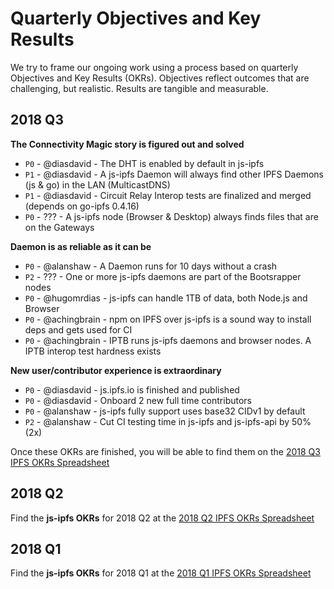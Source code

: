 # Quarterly Objectives and Key Results

We try to frame our ongoing work using a process based on quarterly Objectives and Key Results (OKRs). Objectives reflect outcomes that are challenging, but realistic. Results are tangible and measurable.

## 2018 Q3

**The Connectivity Magic story is figured out and solved**

- `P0` - @diasdavid -     The DHT is enabled by default in js-ipfs
- `P1` - @diasdavid -     A js-ipfs Daemon will always find other IPFS Daemons (js & go) in the LAN (MulticastDNS)
- `P1` - @diasdavid -     Circuit Relay Interop tests are finalized and merged (depends on go-ipfs 0.4.16)
- `P0` - ???        -     A js-ipfs node (Browser & Desktop) always finds files that are on the Gateways

**Daemon is as reliable as it can be**

- `P0` - @alanshaw -      A Daemon runs for 10 days without a crash 
- `P2` - ??? -            One or more js-ipfs daemons are part of the Bootsrapper nodes 
- `P0` - @hugomrdias -    js-ipfs can handle 1TB of data, both Node.js and Browser
- `P0` - @achingbrain -   npm on IPFS over js-ipfs is a sound way to install deps and gets used for CI
- `P0` - @achingbrain -   IPTB runs js-ipfs daemons and browser nodes. A IPTB interop test hardness exists

**New user/contributor experience is extraordinary**

- `P0` - @diasdavid -     js.ipfs.io is finished and published 
- `P0` - @diasdavid -     Onboard 2 new full time contributors 
- `P0` - @alanshaw  -     js-ipfs fully support uses base32 CIDv1 by default
- `P2` - @alanshaw  -     Cut CI testing time in js-ipfs and js-ipfs-api by 50% (2x) 

Once these OKRs are finished, you will be able to find them on the [2018 Q3 IPFS OKRs Spreadsheet](https://docs.google.com/spreadsheets/d/19vjigg4locq4fO6JXyobS2yTx-k-fSzlFM5ngZDPDbQ/edit#gid=274358435)

## 2018 Q2

Find the **js-ipfs OKRs** for 2018 Q2 at the [2018 Q2 IPFS OKRs Spreadsheet](https://docs.google.com/spreadsheets/d/1xIhKROxFlsY9M9on37D5rkbSsm4YtjRQvG2unHScApA/edit#gid=274358435)

## 2018 Q1

Find the **js-ipfs OKRs** for 2018 Q1 at the [2018 Q1 IPFS OKRs Spreadsheet](https://docs.google.com/spreadsheets/u/1/d/1clB-W489rJpbOEs2Q7Q2Jf1WMXHQxXgccBcUJS9QTiI/edit#gid=2079514081)
